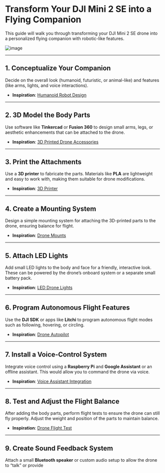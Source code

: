 # Transform Your DJI Mini 2 SE into a Flying Companion

This guide will walk you through transforming your DJI Mini 2 SE drone into a personalized flying companion with robotic-like features.

![image](https://github.com/user-attachments/assets/4cd03364-7e01-4b84-afc3-ce9032b00b23)

---

## 1. Conceptualize Your Companion

Decide on the overall look (humanoid, futuristic, or animal-like) and features (like arms, lights, and voice interactions).

- **Inspiration**: [Humanoid Robot Design](https://www.google.com/search?q=humanoid+robot&tbm=isch)

---

## 2. 3D Model the Body Parts

Use software like **Tinkercad** or **Fusion 360** to design small arms, legs, or aesthetic enhancements that can be attached to the drone.

- **Inspiration**: [3D Printed Drone Accessories](https://www.google.com/search?q=3d+printed+drone+parts&tbm=isch)

---

## 3. Print the Attachments

Use a **3D printer** to fabricate the parts. Materials like **PLA** are lightweight and easy to work with, making them suitable for drone modifications.

- **Inspiration**: [3D Printer](https://www.google.com/search?q=3d+printer&tbm=isch)

---

## 4. Create a Mounting System

Design a simple mounting system for attaching the 3D-printed parts to the drone, ensuring balance for flight.

- **Inspiration**: [Drone Mounts](https://www.google.com/search?q=drone+mounts&tbm=isch)

---

## 5. Attach LED Lights

Add small LED lights to the body and face for a friendly, interactive look. These can be powered by the drone’s onboard system or a separate small battery pack.

- **Inspiration**: [LED Drone Lights](https://www.google.com/search?q=led+drone+lights&tbm=isch)

---

## 6. Program Autonomous Flight Features

Use the **DJI SDK** or apps like **Litchi** to program autonomous flight modes such as following, hovering, or circling.

- **Inspiration**: [Drone Autopilot](https://www.google.com/search?q=drone+autonomous+flight&tbm=isch)

---

## 7. Install a Voice-Control System

Integrate voice control using a **Raspberry Pi** and **Google Assistant** or an offline assistant. This would allow you to command the drone via voice.

- **Inspiration**: [Voice Assistant Integration](https://www.google.com/search?q=voice+assistant&tbm=isch)

---

## 8. Test and Adjust the Flight Balance

After adding the body parts, perform flight tests to ensure the drone can still fly properly. Adjust the weight and position of the parts to maintain balance.

- **Inspiration**: [Drone Flight Test](https://www.google.com/search?q=drone+flight+test&tbm=isch)

---

## 9. Create Sound Feedback System

Attach a small **Bluetooth speaker** or custom audio setup to allow the drone to “talk” or provide

